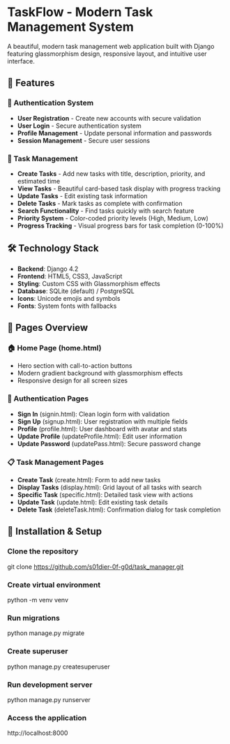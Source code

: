 # TaskFlow - Modern Task Management System

A beautiful, modern task management web application built with Django featuring glassmorphism design, responsive layout, and intuitive user interface.

## 🌟 Features

### 🔐 Authentication System
- **User Registration** - Create new accounts with secure validation
- **User Login** - Secure authentication system  
- **Profile Management** - Update personal information and passwords
- **Session Management** - Secure user sessions

### 📝 Task Management
- **Create Tasks** - Add new tasks with title, description, priority, and estimated time
- **View Tasks** - Beautiful card-based task display with progress tracking
- **Update Tasks** - Edit existing task information
- **Delete Tasks** - Mark tasks as complete with confirmation
- **Search Functionality** - Find tasks quickly with search feature
- **Priority System** - Color-coded priority levels (High, Medium, Low)
- **Progress Tracking** - Visual progress bars for task completion (0-100%)

## 🛠️ Technology Stack

- **Backend**: Django 4.2
- **Frontend**: HTML5, CSS3, JavaScript
- **Styling**: Custom CSS with Glassmorphism effects
- **Database**: SQLite (default) / PostgreSQL
- **Icons**: Unicode emojis and symbols
- **Fonts**: System fonts with fallbacks


## 🎯 Pages Overview

### 🏠 Home Page (home.html)
- Hero section with call-to-action buttons
- Modern gradient background with glassmorphism effects
- Responsive design for all screen sizes

### 🔐 Authentication Pages
- **Sign In** (signin.html): Clean login form with validation
- **Sign Up** (signup.html): User registration with multiple fields
- **Profile** (profile.html): User dashboard with avatar and stats
- **Update Profile** (updateProfile.html): Edit user information
- **Update Password** (updatePass.html): Secure password change

### 📋 Task Management Pages
- **Create Task** (create.html): Form to add new tasks
- **Display Tasks** (display.html): Grid layout of all tasks with search
- **Specific Task** (specific.html): Detailed task view with actions
- **Update Task** (update.html): Edit existing task details
- **Delete Task** (deleteTask.html): Confirmation dialog for task completion

## 🚀 Installation & Setup
### Clone the repository
git clone https://github.com/s01dier-0f-g0d/task_manager.git

### Create virtual environment
python -m venv venv

### Run migrations
python manage.py migrate

### Create superuser
python manage.py createsuperuser

### Run development server
python manage.py runserver

### Access the application
http://localhost:8000
